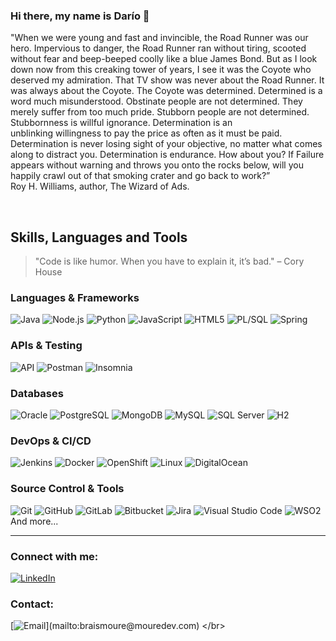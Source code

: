 ### Hi there, my name is Darío 👋
"When we were young and fast and invincible, the Road Runner was our hero. Impervious to danger, the Road Runner ran without tiring, scooted without fear and beep-beeped coolly like a blue James Bond. But as I look down now from this creaking tower of years, I see it was the Coyote who deserved my admiration. That TV show was never about the Road Runner. It was always about the Coyote. The Coyote was determined. Determined is a word much misunderstood. Obstinate people are not determined. They merely suffer from too much pride. Stubborn people are not determined. Stubbornness is willful ignorance. Determination is an unblinking willingness to pay the price as often as it must be paid. Determination is never losing sight of your objective, no matter what comes along to distract you. Determination is endurance. How about you? If Failure appears without warning and throws you onto the rocks below, will you happily crawl out of that smoking crater and go back to work?” 
<br />
Roy H. Williams, author, The Wizard of Ads.
<!--
**dmarra854/dmarra854** is a ✨ _special_ ✨ repository because its `README.md` (this file) appears on your GitHub profile.

Here are some ideas to get you started:

- 🔭 I’m currently working on ...
- 🌱 I’m currently learning ...
- 👯 I’m looking to collaborate on ...
- 🤔 I’m looking for help with ...
- 💬 Ask me about ...
- 📫 How to reach me: ...
- 😄 Pronouns: ...
- ⚡ Fun fact: ...
-->


<br />

## Skills, Languages and Tools

> "Code is like humor. When you have to explain it, it’s bad." – Cory House

### Languages & Frameworks
![Java](https://img.shields.io/badge/Java-007396?style=for-the-badge&logo=java&logoColor=white)
![Node.js](https://img.shields.io/badge/Node.js-339933?style=for-the-badge&logo=node.js&logoColor=white)
![Python](https://img.shields.io/badge/Python-3776AB?style=for-the-badge&logo=python&logoColor=white)
![JavaScript](https://img.shields.io/badge/JavaScript-F7DF1E?style=for-the-badge&logo=javascript&logoColor=black)
![HTML5](https://img.shields.io/badge/HTML5-E34F26?style=for-the-badge&logo=html5&logoColor=white)
![PL/SQL](https://img.shields.io/badge/PL%2FSQL-F80000?style=for-the-badge&logo=oracle&logoColor=white)
![Spring](https://img.shields.io/badge/Spring-6DB33F?style=for-the-badge&logo=spring&logoColor=white)

### APIs & Testing
![API](https://img.shields.io/badge/API-005571?style=for-the-badge&logo=fastapi&logoColor=white)
![Postman](https://img.shields.io/badge/Postman-FF6C37?style=for-the-badge&logo=postman&logoColor=white)
![Insomnia](https://img.shields.io/badge/Insomnia-4000BF?style=for-the-badge&logo=insomnia&logoColor=white)

### Databases
![Oracle](https://img.shields.io/badge/Oracle-F80000?style=for-the-badge&logo=oracle&logoColor=white)
![PostgreSQL](https://img.shields.io/badge/PostgreSQL-336791?style=for-the-badge&logo=postgresql&logoColor=white)
![MongoDB](https://img.shields.io/badge/MongoDB-47A248?style=for-the-badge&logo=mongodb&logoColor=white)
![MySQL](https://img.shields.io/badge/MySQL-4479A1?style=for-the-badge&logo=mysql&logoColor=white)
![SQL Server](https://img.shields.io/badge/SQL%20Server-CC2927?style=for-the-badge&logo=microsoftsqlserver&logoColor=white)
![H2](https://img.shields.io/badge/H2-007ACC?style=for-the-badge&logo=h2&logoColor=white)

### DevOps & CI/CD
![Jenkins](https://img.shields.io/badge/Jenkins-D24939?style=for-the-badge&logo=jenkins&logoColor=white)
![Docker](https://img.shields.io/badge/Docker-2496ED?style=for-the-badge&logo=docker&logoColor=white)
![OpenShift](https://img.shields.io/badge/OpenShift-EE0000?style=for-the-badge&logo=redhatopenshift&logoColor=white)
![Linux](https://img.shields.io/badge/Linux-FCC624?style=for-the-badge&logo=linux&logoColor=black)
![DigitalOcean](https://img.shields.io/badge/DigitalOcean-0080FF?style=for-the-badge&logo=digitalocean&logoColor=white)

### Source Control & Tools
![Git](https://img.shields.io/badge/Git-F05032?style=for-the-badge&logo=git&logoColor=white)
![GitHub](https://img.shields.io/badge/GitHub-181717?style=for-the-badge&logo=github&logoColor=white)
![GitLab](https://img.shields.io/badge/GitLab-FC6D26?style=for-the-badge&logo=gitlab&logoColor=white)
![Bitbucket](https://img.shields.io/badge/Bitbucket-0052CC?style=for-the-badge&logo=bitbucket&logoColor=white)
![Jira](https://img.shields.io/badge/Jira-0052CC?style=for-the-badge&logo=jira&logoColor=white)
![Visual Studio Code](https://img.shields.io/badge/VSCode-007ACC?style=for-the-badge&logo=visualstudiocode&logoColor=white)
![WSO2](https://img.shields.io/badge/WSO2-FF7300?style=for-the-badge&logo=wso2&logoColor=white)
</br>
And more...
<br />

---
### Connect with me:

[![LinkedIn](https://img.shields.io/badge/LinkedIn-Dario_Marranti-0077B5?style=for-the-badge&logo=linkedin&logoColor=white&labelColor=101010)](https://linkedin.com/in/darío-marranti-73242840)


### Contact:

[![Email](https://img.shields.io/badge/dario.marranti@gmail.com-my_personal_email_(slow_response)-D14836?style=for-the-badge&logo=gmail&logoColor=white&labelColor=101010)](mailto:braismoure@mouredev.com)
</br>
